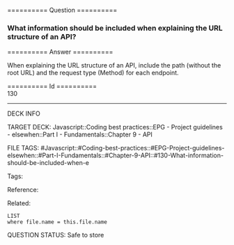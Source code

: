 ========== Question ==========  

### What information should be included when explaining the URL structure of an API?  

========== Answer ==========  

When explaining the URL structure of an API, include the path (without the root URL) and the request type (Method) for each endpoint.

========== Id ==========  
130

---

DECK INFO

TARGET DECK: Javascript::Coding best practices::EPG - Project guidelines - elsewhen::Part I - Fundamentals::Chapter 9 - API

FILE TAGS: #Javascript::#Coding-best-practices::#EPG-Project-guidelines-elsewhen::#Part-I-Fundamentals::#Chapter-9-API::#130-What-information-should-be-included-when-e

Tags:

Reference:

Related:

```dataview
LIST
where file.name = this.file.name
````
QUESTION STATUS: Safe to store
